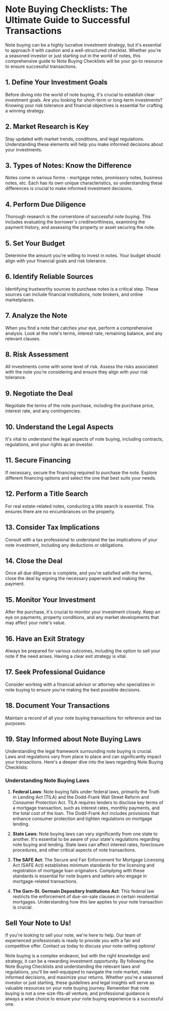 # Note Buying Checklists: The Ultimate Guide to Successful Transactions

Note buying can be a highly lucrative investment strategy, but it's essential to approach it with caution and a well-structured checklist. Whether you're a seasoned investor or just starting out in the world of notes, this comprehensive guide to Note Buying Checklists will be your go-to resource to ensure successful transactions.

## **1. Define Your Investment Goals**

Before diving into the world of note buying, it's crucial to establish clear investment goals. Are you looking for short-term or long-term investments? Knowing your risk tolerance and financial objectives is essential for crafting a winning strategy.

## **2. Market Research is Key**

Stay updated with market trends, conditions, and legal regulations. Understanding these elements will help you make informed decisions about your investments.

## **3. Types of Notes: Know the Difference**

Notes come in various forms - mortgage notes, promissory notes, business notes, etc. Each has its own unique characteristics, so understanding these differences is crucial to make informed investment decisions.

## **4. Perform Due Diligence**

Thorough research is the cornerstone of successful note buying. This includes evaluating the borrower's creditworthiness, examining the payment history, and assessing the property or asset securing the note.

## **5. Set Your Budget**

Determine the amount you're willing to invest in notes. Your budget should align with your financial goals and risk tolerance.

## **6. Identify Reliable Sources**

Identifying trustworthy sources to purchase notes is a critical step. These sources can include financial institutions, note brokers, and online marketplaces.

## **7. Analyze the Note**

When you find a note that catches your eye, perform a comprehensive analysis. Look at the note's terms, interest rate, remaining balance, and any relevant clauses.

## **8. Risk Assessment**

All investments come with some level of risk. Assess the risks associated with the note you're considering and ensure they align with your risk tolerance.

## **9. Negotiate the Deal**

Negotiate the terms of the note purchase, including the purchase price, interest rate, and any contingencies.

## **10. Understand the Legal Aspects**

It's vital to understand the legal aspects of note buying, including contracts, regulations, and your rights as an investor.

## **11. Secure Financing**

If necessary, secure the financing required to purchase the note. Explore different financing options and select the one that best suits your needs.

## **12. Perform a Title Search**

For real estate-related notes, conducting a title search is essential. This ensures there are no encumbrances on the property.

## **13. Consider Tax Implications**

Consult with a tax professional to understand the tax implications of your note investment, including any deductions or obligations.

## **14. Close the Deal**

Once all due diligence is complete, and you're satisfied with the terms, close the deal by signing the necessary paperwork and making the payment.

## **15. Monitor Your Investment**

After the purchase, it's crucial to monitor your investment closely. Keep an eye on payments, property conditions, and any market developments that may affect your note's value.

## **16. Have an Exit Strategy**

Always be prepared for various outcomes, including the option to sell your note if the need arises. Having a clear exit strategy is vital.

## **17. Seek Professional Guidance**

Consider working with a financial advisor or attorney who specializes in note buying to ensure you're making the best possible decisions.

## **18. Document Your Transactions**

Maintain a record of all your note buying transactions for reference and tax purposes.

## **19. Stay Informed about Note Buying Laws**

Understanding the legal framework surrounding note buying is crucial. Laws and regulations vary from place to place and can significantly impact your transactions. Here's a deeper dive into the laws regarding Note Buying Checklists:

### **Understanding Note Buying Laws**

1. **Federal Laws**: Note buying falls under federal laws, primarily the Truth in Lending Act (TILA) and the Dodd-Frank Wall Street Reform and Consumer Protection Act. TILA requires lenders to disclose key terms of a mortgage transaction, such as interest rates, monthly payments, and the total cost of the loan. The Dodd-Frank Act includes provisions that enhance consumer protection and tighten regulations on mortgage lending.

2. **State Laws**: Note buying laws can vary significantly from one state to another. It's essential to be aware of your state's regulations regarding note buying and lending. State laws can affect interest rates, foreclosure procedures, and other critical aspects of note transactions.

3. **The SAFE Act**: The Secure and Fair Enforcement for Mortgage Licensing Act (SAFE Act) establishes minimum standards for the licensing and registration of mortgage loan originators. Complying with these standards is essential for note buyers and sellers who engage in mortgage-related transactions.

4. **The Garn-St. Germain Depository Institutions Act**: This federal law restricts the enforcement of due-on-sale clauses in certain residential mortgages. Understanding how this law applies to your note transaction is crucial.

## **Sell Your Note to Us!**

If you're looking to sell your note, we're here to help. Our team of experienced professionals is ready to provide you with a fair and competitive offer. Contact us today to discuss your note-selling options!

Note buying is a complex endeavor, but with the right knowledge and strategy, it can be a rewarding investment opportunity. By following the Note Buying Checklists and understanding the relevant laws and regulations, you'll be well-equipped to navigate the note market, make informed decisions, and maximize your returns. Whether you're a seasoned investor or just starting, these guidelines and legal insights will serve as valuable resources on your note buying journey. Remember that note buying is not a one-size-fits-all venture, and professional guidance is always a wise choice to ensure your note buying experience is a successful one.